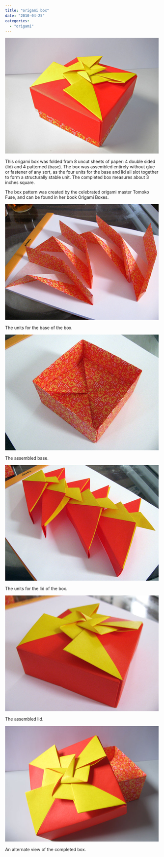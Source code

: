 ```yaml
---
title: "origami box"
date: "2010-04-25"
categories: 
  - "origami"
---
```


![](box-1.jpg)

  
This origami box was folded from 8 uncut sheets of paper: 4 double sided (lid) and 4 patterned (base). The box was assembled entirely without glue or fastener of any sort, as the four units for the base and lid all slot together to form a structurally stable unit. The completed box measures about 3 inches square.

The box pattern was created by the celebrated origami master Tomoko Fuse, and can be found in her book Origami Boxes.

![](box-2.jpg)

  
The units for the base of the box.

![](box-3.jpg)

  
The assembled base.

![](box-4.jpg)

  
The units for the lid of the box.

![](box-5.jpg)

  
The assembled lid.

![](box-6.jpg)

  
An alternate view of the completed box.
